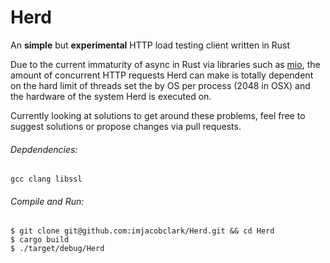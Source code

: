 # Herd
An __simple__ but __experimental__ HTTP load testing client written in Rust

Due to the current immaturity of async in Rust via libraries such as [mio](https://github.com/carllerche/mio), the amount of concurrent HTTP requests Herd can make is totally dependent on the hard limit of threads set the by OS per process (2048 in OSX) and the hardware of the system Herd is executed on. 

Currently looking at solutions to get around these problems, feel free to suggest solutions or propose changes via pull requests.

###### Depdendencies:

`gcc clang libssl`

###### Compile and Run:
```shell
$ git clone git@github.com:imjacobclark/Herd.git && cd Herd
$ cargo build
$ ./target/debug/Herd
```
